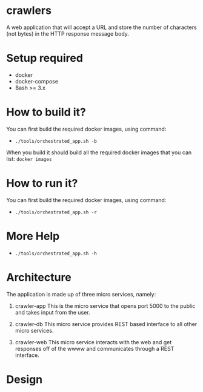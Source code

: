# crawlers
A web application that will accept a URL and store the number of characters (not bytes) in the HTTP
response message body.

# Setup required
* docker
* docker-compose
* Bash >= 3.x

# How to build it?
You can first build the required docker images, using command:

* `./tools/orchestrated_app.sh -b`

When you build it should build all the required docker images that you can
list:
`docker images`

# How to run it?
You can first build the required docker images, using command:

* `./tools/orchestrated_app.sh -r`

# More Help

* `./tools/orchestrated_app.sh -h`

# Architecture

The application is made up of three micro services, namely:

1. crawler-app
   This is the micro service that opens port 5000 to the public and takes
   input from the user.

2. crawler-db
    This micro service provides REST based interface to all other micro services.

3. crawler-web
    This micro service interacts with the web and get responses off of the wwww and
    communicates through a REST interface.

# Design
